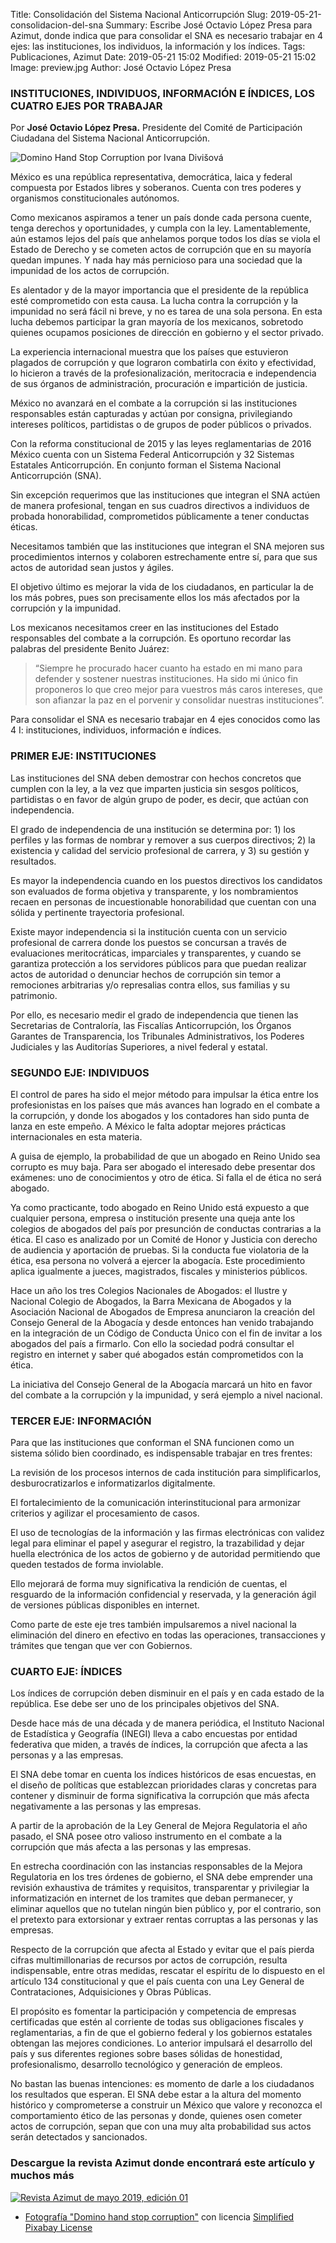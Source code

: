 Title: Consolidación del Sistema Nacional Anticorrupción
Slug: 2019-05-21-consolidacion-del-sna
Summary: Escribe José Octavio López Presa para Azimut, donde indica que para consolidar el SNA es necesario trabajar en 4 ejes: las instituciones, los individuos, la información y los índices.
Tags: Publicaciones, Azimut
Date: 2019-05-21 15:02
Modified: 2019-05-21 15:02
Image: preview.jpg
Author: José Octavio López Presa


### INSTITUCIONES, INDIVIDUOS, INFORMACIÓN E ÍNDICES, LOS CUATRO EJES POR TRABAJAR

Por **José Octavio López Presa.** Presidente del Comité de Participación Ciudadana del Sistema Nacional Anticorrupción.

<img class="img-fluid" src="domino-hand-stop-corruption.jpg" alt="Domino Hand Stop Corruption por Ivana Divišová">

México es una república representativa, democrática, laica y federal compuesta por Estados libres y soberanos. Cuenta con tres poderes y organismos constitucionales autónomos.

Como mexicanos aspiramos a tener un país donde cada persona cuente, tenga derechos y oportunidades, y cumpla con la ley. Lamentablemente, aún estamos lejos del país que anhelamos porque todos los días se viola el Estado de Derecho y se cometen actos de corrupción que en su mayoría quedan impunes. Y nada hay más pernicioso para una sociedad que la impunidad de los actos de corrupción.

Es alentador y de la mayor importancia que el presidente de la república esté comprometido con esta causa. La lucha contra la corrupción y la impunidad no será fácil ni breve, y no es tarea de una sola persona. En esta lucha debemos participar la gran mayoría de los mexicanos, sobretodo quienes ocupamos posiciones de dirección en gobierno y el sector privado.

La experiencia internacional muestra que los países que estuvieron plagados de corrupción y que lograron combatirla con éxito y efectividad, lo hicieron a través de la profesionalización, meritocracia e independencia de sus órganos de administración, procuración e impartición de justicia.

México no avanzará en el combate a la corrupción si las instituciones responsables están capturadas y actúan por consigna, privilegiando intereses políticos, partidistas o de grupos de poder públicos o privados.

Con la reforma constitucional de 2015 y las leyes reglamentarias de 2016 México cuenta con un Sistema Federal Anticorrupción y 32 Sistemas Estatales Anticorrupción. En conjunto forman el Sistema Nacional Anticorrupción (SNA).

Sin excepción requerimos que las instituciones que integran el SNA actúen de manera profesional, tengan en sus cuadros directivos a individuos de probada honorabilidad, comprometidos públicamente a tener conductas éticas.

Necesitamos también que las instituciones que integran el SNA mejoren sus procedimientos internos y colaboren estrechamente entre sí, para que sus actos de autoridad sean justos y ágiles.

El objetivo último es mejorar la vida de los ciudadanos, en particular la de los más pobres, pues son precisamente ellos los más afectados por la corrupción y la impunidad.

Los mexicanos necesitamos creer en las instituciones del Estado responsables del combate a la corrupción. Es oportuno recordar las palabras del presidente Benito Juárez:

> “Siempre he procurado hacer cuanto ha estado en mi mano para defender y sostener nuestras instituciones. Ha sido mi único fin proponeros lo que creo mejor para vuestros más caros intereses, que son afianzar la paz en el porvenir y consolidar nuestras instituciones”.

Para consolidar el SNA es necesario trabajar en 4 ejes conocidos como las 4 I: instituciones, individuos, información e índices.

### PRIMER EJE: INSTITUCIONES

Las instituciones del SNA deben demostrar con hechos concretos que cumplen con la ley, a la vez que imparten justicia sin sesgos políticos, partidistas o en favor de algún grupo de poder, es decir, que actúan con independencia.

El grado de independencia de una institución se determina por: 1) los perfiles y las formas de nombrar y remover a sus cuerpos directivos; 2) la existencia y calidad del servicio profesional de carrera, y 3) su gestión y resultados.

Es mayor la independencia cuando en los puestos directivos los candidatos son evaluados de forma objetiva y transparente, y los nombramientos recaen en personas de incuestionable honorabilidad que cuentan con una sólida y pertinente trayectoria profesional.

Existe mayor independencia si la institución cuenta con un servicio profesional de carrera donde los puestos se concursan a través de evaluaciones meritocráticas, imparciales y transparentes, y cuando se garantiza protección a los servidores públicos para que puedan realizar actos de autoridad o denunciar hechos de corrupción sin temor a remociones arbitrarias y/o represalias contra ellos, sus familias y su patrimonio.

Por ello, es necesario medir el grado de independencia que tienen las Secretarias de Contraloría, las Fiscalías Anticorrupción, los Órganos Garantes de Transparencia, los Tribunales Administrativos, los Poderes Judiciales y las Auditorías Superiores, a nivel federal y estatal.

### SEGUNDO EJE: INDIVIDUOS

El control de pares ha sido el mejor método para impulsar la ética entre los profesionistas en los países que más avances han logrado en el combate a la corrupción, y donde los abogados y los contadores han sido punta de lanza en este empeño. A México le falta adoptar mejores prácticas internacionales en esta materia.

A guisa de ejemplo, la probabilidad de que un abogado en Reino Unido sea corrupto es muy baja. Para ser abogado el interesado debe presentar dos exámenes: uno de conocimientos y otro de ética. Si falla el de ética no será abogado.

Ya como practicante, todo abogado en Reino Unido está expuesto a que cualquier persona, empresa o institución presente una queja ante los colegios de abogados del país por presunción de conductas contrarias a la ética. El caso es analizado por un Comité de Honor y Justicia con derecho de audiencia y aportación de pruebas. Si la conducta fue violatoria de la ética, esa persona no volverá a ejercer la abogacía. Este procedimiento aplica igualmente a jueces, magistrados, fiscales y ministerios públicos.

Hace un año los tres Colegios Nacionales de Abogados: el Ilustre y Nacional Colegio de Abogados, la Barra Mexicana de Abogados y la Asociación Nacional de Abogados de Empresa anunciaron la creación del Consejo General de la Abogacía y desde entonces han venido trabajando en la integración de un Código de Conducta Único con el fin de invitar a los abogados del país a firmarlo. Con ello la sociedad podrá consultar el registro en internet y saber qué abogados están comprometidos con la ética.

La iniciativa del Consejo General de la Abogacía marcará un hito en favor del combate a la corrupción y la impunidad, y será ejemplo a nivel nacional.

### TERCER EJE: INFORMACIÓN

Para que las instituciones que conforman el SNA funcionen como un sistema sólido bien coordinado, es indispensable trabajar en tres frentes:

La revisión de los procesos internos de cada institución para simplificarlos, desburocratizarlos e informatizarlos digitalmente.

El fortalecimiento de la comunicación interinstitucional para armonizar criterios y agilizar el procesamiento de casos.

El uso de tecnologías de la información y las firmas electrónicas con validez legal para eliminar el papel y asegurar el registro, la trazabilidad y dejar huella electrónica de los actos de gobierno y de autoridad permitiendo que queden testados de forma inviolable.

Ello mejorará de forma muy significativa la rendición de cuentas, el resguardo de la información confidencial y reservada, y la generación ágil de versiones públicas disponibles en internet.

Como parte de este eje tres también impulsaremos a nivel nacional la eliminación del dinero en efectivo en todas las operaciones, transacciones y trámites que tengan que ver con Gobiernos.

### CUARTO EJE: ÍNDICES

Los índices de corrupción deben disminuir en el país y en cada estado de la república. Ese debe ser uno de los principales objetivos del SNA.

Desde hace más de una década y de manera periódica, el Instituto Nacional de Estadística y Geografía (INEGI) lleva a cabo encuestas por entidad federativa que miden, a través de índices, la corrupción que afecta a las personas y a las empresas.

El SNA debe tomar en cuenta los índices históricos de esas encuestas, en el diseño de políticas que establezcan prioridades claras y concretas para contener y disminuir de forma significativa la corrupción que más afecta negativamente a las personas y las empresas.

A partir de la aprobación de la Ley General de Mejora Regulatoria el año pasado, el SNA posee otro valioso instrumento en el combate a la corrupción que más afecta a las personas y las empresas.

En estrecha coordinación con las instancias responsables de la Mejora Regulatoria en los tres órdenes de gobierno, el SNA debe emprender una revisión exhaustiva de trámites y requisitos, transparentar y privilegiar la informatización en internet de los tramites que deban permanecer, y eliminar aquellos que no tutelan ningún bien público y, por el contrario, son el pretexto para extorsionar y extraer rentas corruptas a las personas y las empresas.

Respecto de la corrupción que afecta al Estado y evitar que el país pierda cifras multimillonarias de recursos por actos de corrupción, resulta indispensable, entre otras medidas, rescatar el espíritu de lo dispuesto en el artículo 134 constitucional y que el país cuenta con una Ley General de Contrataciones, Adquisiciones y Obras Públicas.

El propósito es fomentar la participación y competencia de empresas certificadas que estén al corriente de todas sus obligaciones fiscales y reglamentarias, a fin de que el gobierno federal y los gobiernos estatales obtengan las mejores condiciones. Lo anterior impulsará el desarrollo del país y sus diferentes regiones sobre bases sólidas de honestidad, profesionalismo, desarrollo tecnológico y generación de empleos.

No bastan las buenas intenciones: es momento de darle a los ciudadanos los resultados que esperan. El SNA debe estar a la altura del momento histórico y comprometerse a construir un México que valore y reconozca el comportamiento ético de las personas y donde, quienes osen cometer actos de corrupción, sepan que con una muy alta probabilidad sus actos serán detectados y sancionados.

### Descargue la revista Azimut donde encontrará este artículo y muchos más

<a href="../../secretaria-ejecutiva/publicaciones/azimut-2019-05/"><img class="img-fluid" src="../../secretaria-ejecutiva/publicaciones/azimut-2019-05/banner.jpg" alt="Revista Azimut de mayo 2019, edición 01"></a>

* [Fotografía "Domino hand stop corruption"](https://pixabay.com/photos/domino-hand-stop-corruption-665547/) con licencia [Simplified Pixabay License](https://pixabay.com/service/license/)

